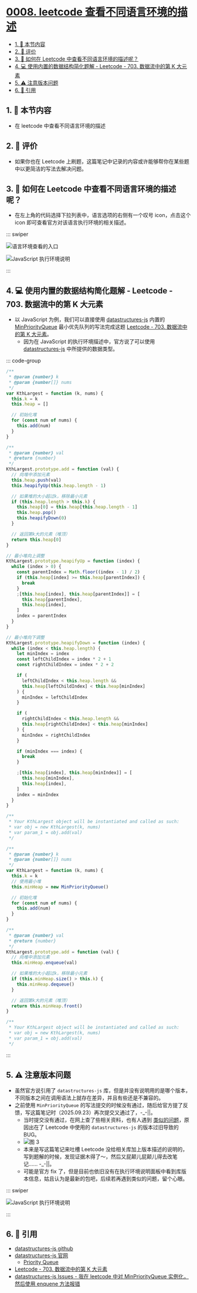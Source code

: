 # [0008. leetcode 查看不同语言环境的描述](https://github.com/tnotesjs/TNotes.algorithms/tree/main/notes/0008.%20leetcode%20%E6%9F%A5%E7%9C%8B%E4%B8%8D%E5%90%8C%E8%AF%AD%E8%A8%80%E7%8E%AF%E5%A2%83%E7%9A%84%E6%8F%8F%E8%BF%B0)

<!-- region:toc -->

- [1. 🎯 本节内容](#1--本节内容)
- [2. 🫧 评价](#2--评价)
- [3. 🤔 如何在 Leetcode 中查看不同语言环境的描述呢？](#3--如何在-leetcode-中查看不同语言环境的描述呢)
- [4. 💻 使用内置的数据结构简化题解 - Leetcode - 703. 数据流中的第 K 大元素](#4--使用内置的数据结构简化题解---leetcode---703-数据流中的第-k-大元素)
- [5. ⚠️ 注意版本问题](#5-️-注意版本问题)
- [6. 🔗 引用](#6--引用)

<!-- endregion:toc -->

## 1. 🎯 本节内容

- 在 leetcode 中查看不同语言环境的描述

## 2. 🫧 评价

- 如果你也在 Leetcode 上刷题，这篇笔记中记录的内容或许能够帮你在某些题中以更简洁的写法去解决问题。

## 3. 🤔 如何在 Leetcode 中查看不同语言环境的描述呢？

- 在左上角的代码选择下拉列表中，语言选项的右侧有一个叹号 icon，点击这个 icon 即可查看官方对该语言执行环境的相关描述。

::: swiper

![语言环境查看的入口](https://cdn.jsdelivr.net/gh/tnotesjs/imgs@main/2025-09-23-05-55-11.png)

![JavaScript 执行环境说明](https://cdn.jsdelivr.net/gh/tnotesjs/imgs@main/2025-09-23-05-56-22.png)

:::

## 4. 💻 使用内置的数据结构简化题解 - Leetcode - 703. 数据流中的第 K 大元素

- 以 JavaScript 为例，我们可以直接使用 [datastructures-js][2] 内置的 [MinPriorityQueue][4] 最小优先队列的写法完成这题 [Leetcode - 703. 数据流中的第 K 大元素][3]。
  - 因为在 JavaScript 的执行环境描述中，官方说了可以使用 [datastructures-js][2] 中所提供的数据类型。

::: code-group

```js [✅ 手写最小堆的写法]
/**
 * @param {number} k
 * @param {number[]} nums
 */
var KthLargest = function (k, nums) {
  this.k = k
  this.heap = []

  // 初始化堆
  for (const num of nums) {
    this.add(num)
  }
}

/**
 * @param {number} val
 * @return {number}
 */
KthLargest.prototype.add = function (val) {
  // 向堆中添加元素
  this.heap.push(val)
  this.heapifyUp(this.heap.length - 1)

  // 如果堆的大小超过k，移除最小元素
  if (this.heap.length > this.k) {
    this.heap[0] = this.heap[this.heap.length - 1]
    this.heap.pop()
    this.heapifyDown(0)
  }

  // 返回第k大的元素（堆顶）
  return this.heap[0]
}

// 最小堆向上调整
KthLargest.prototype.heapifyUp = function (index) {
  while (index > 0) {
    const parentIndex = Math.floor((index - 1) / 2)
    if (this.heap[index] >= this.heap[parentIndex]) {
      break
    }
    ;[this.heap[index], this.heap[parentIndex]] = [
      this.heap[parentIndex],
      this.heap[index],
    ]
    index = parentIndex
  }
}

// 最小堆向下调整
KthLargest.prototype.heapifyDown = function (index) {
  while (index < this.heap.length) {
    let minIndex = index
    const leftChildIndex = index * 2 + 1
    const rightChildIndex = index * 2 + 2

    if (
      leftChildIndex < this.heap.length &&
      this.heap[leftChildIndex] < this.heap[minIndex]
    ) {
      minIndex = leftChildIndex
    }

    if (
      rightChildIndex < this.heap.length &&
      this.heap[rightChildIndex] < this.heap[minIndex]
    ) {
      minIndex = rightChildIndex
    }

    if (minIndex === index) {
      break
    }

    ;[this.heap[index], this.heap[minIndex]] = [
      this.heap[minIndex],
      this.heap[index],
    ]
    index = minIndex
  }
}

/**
 * Your KthLargest object will be instantiated and called as such:
 * var obj = new KthLargest(k, nums)
 * var param_1 = obj.add(val)
 */
```

```js [✅ MinPriorityQueue 写法]
/**
 * @param {number} k
 * @param {number[]} nums
 */
var KthLargest = function (k, nums) {
  this.k = k
  // 使用最小堆
  this.minHeap = new MinPriorityQueue()

  // 初始化堆
  for (const num of nums) {
    this.add(num)
  }
}

/**
 * @param {number} val
 * @return {number}
 */
KthLargest.prototype.add = function (val) {
  // 向堆中添加元素
  this.minHeap.enqueue(val)

  // 如果堆的大小超过k，移除最小元素
  if (this.minHeap.size() > this.k) {
    this.minHeap.dequeue()
  }

  // 返回第k大的元素（堆顶）
  return this.minHeap.front()
}

/**
 * Your KthLargest object will be instantiated and called as such:
 * var obj = new KthLargest(k, nums)
 * var param_1 = obj.add(val)
 */
```

:::

## 5. ⚠️ 注意版本问题

- 虽然官方说引用了 `datastructures-js` 库，但是并没有说明用的是哪个版本，不同版本之间在调用语法上就存在差异，并且有些还是不兼容的。
- 之前使用 `MinPriorityQueue` 的写法提交的时候没有通过，随后给官方提了反馈，写这篇笔记时（2025.09.23）再次提交又通过了，-\_-||。
  - 当时提交没有通过，在网上查了些相关资料，也有人遇到 [类似的问题][5]，原因出在了 Leetcode 中使用的 `datastructures-js` 的版本过旧导致的 BUG。
  - ![图 3](https://cdn.jsdelivr.net/gh/tnotesjs/imgs@main/2025-09-23-06-56-08.png)
  - 本来是写这篇笔记来吐槽 Leetcode 没给相关库加上版本描述的说明的，写到题解的时候，发现证据木得了～，然后又屁颠儿屁颠儿得去改笔记…… -\_-||。
  - 可能是官方 fix 了，但是目前也依旧没有在执行环境说明面板中看到库版本信息，姑且认为是最新的包吧，后续若再遇到类似的问题，留个心眼。

::: swiper

![JavaScript 执行环境说明](https://cdn.jsdelivr.net/gh/tnotesjs/imgs@main/2025-09-23-05-56-22.png)

:::

## 6. 🔗 引用

- [datastructures-js github][1]
- [datastructures-js 官网][2]
  - [Priority Queue][4]
- [Leetcode - 703. 数据流中的第 K 大元素][3]
- [datastructures-js Issues - 我在 leetcode 中对 MinPriorityQueue 实例化，然后使用 enquene 方法报错][5]

[1]: https://github.com/datastructures-js
[2]: https://datastructures-js.info/
[3]: https://leetcode.cn/problems/kth-largest-element-in-a-stream/description/
[4]: https://datastructures-js.info/docs/priority-queue
[5]: https://github.com/datastructures-js/priority-queue/issues/21
